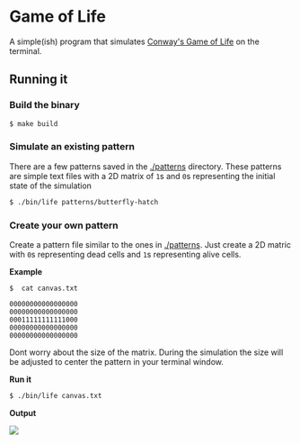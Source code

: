 # Game of Life

A simple(ish) program that simulates [Conway's Game of Life](https://en.wikipedia.org/wiki/Conway%27s_Game_of_Life) on the terminal. 

## Running it

### Build the binary

```bash
$ make build
```

### Simulate an existing pattern

There are a few patterns saved in the [./patterns](./patterns) directory. These patterns are simple text files with a 2D matrix of `1`s and `0`s representing the initial state of the simulation

```bash
$ ./bin/life patterns/butterfly-hatch
```

### Create your own pattern

Create a pattern file similar to the ones in [./patterns](./patterns). Just create a 2D matric with `0`s representing dead cells and `1`s representing alive cells.

**Example**

```text
$  cat canvas.txt

00000000000000000
00000000000000000
00011111111111000
00000000000000000
00000000000000000
```
Dont worry about the size of the matrix. During the simulation the size will be adjusted to center the pattern in your terminal window.

**Run it**

```bash
$ ./bin/life canvas.txt
```

**Output**

![](https://i.imgur.com/aGp5dHN.gif)
